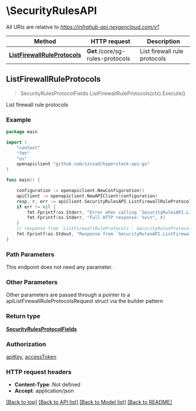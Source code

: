 # \SecurityRulesAPI

All URIs are relative to *https://infrahub-api.nexgencloud.com/v1*

Method | HTTP request | Description
------------- | ------------- | -------------
[**ListFirewallRuleProtocols**](SecurityRulesAPI.md#ListFirewallRuleProtocols) | **Get** /core/sg-rules-protocols | List firewall rule protocols



## ListFirewallRuleProtocols

> SecurityRulesProtocolFields ListFirewallRuleProtocols(ctx).Execute()

List firewall rule protocols



### Example

```go
package main

import (
	"context"
	"fmt"
	"os"
	openapiclient "github.com/szczad/hyperstack-api-go"
)

func main() {

	configuration := openapiclient.NewConfiguration()
	apiClient := openapiclient.NewAPIClient(configuration)
	resp, r, err := apiClient.SecurityRulesAPI.ListFirewallRuleProtocols(context.Background()).Execute()
	if err != nil {
		fmt.Fprintf(os.Stderr, "Error when calling `SecurityRulesAPI.ListFirewallRuleProtocols``: %v\n", err)
		fmt.Fprintf(os.Stderr, "Full HTTP response: %v\n", r)
	}
	// response from `ListFirewallRuleProtocols`: SecurityRulesProtocolFields
	fmt.Fprintf(os.Stdout, "Response from `SecurityRulesAPI.ListFirewallRuleProtocols`: %v\n", resp)
}
```

### Path Parameters

This endpoint does not need any parameter.

### Other Parameters

Other parameters are passed through a pointer to a apiListFirewallRuleProtocolsRequest struct via the builder pattern


### Return type

[**SecurityRulesProtocolFields**](SecurityRulesProtocolFields.md)

### Authorization

[apiKey](../README.md#apiKey), [accessToken](../README.md#accessToken)

### HTTP request headers

- **Content-Type**: Not defined
- **Accept**: application/json

[[Back to top]](#) [[Back to API list]](../README.md#documentation-for-api-endpoints)
[[Back to Model list]](../README.md#documentation-for-models)
[[Back to README]](../README.md)

